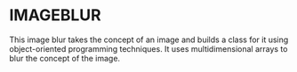# IMAGEBLUR

This image blur takes the concept of an image and builds a class for it using object-oriented programming techniques. It uses multidimensional arrays to blur the concept of the image.
